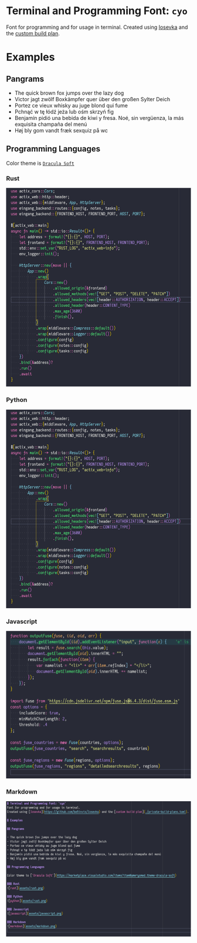 # Terminal and Programming Font: `cyo`
Font for programming and for usage in terminal.
Created using [Iosevka](https://github.com/be5invis/Iosevka) and the [custom build plan](./private-build-plans.toml).

# Examples

## Pangrams

- The quick brown fox jumps over the lazy dog
- Victor jagt zwölf Boxkämpfer quer über den großen Sylter Deich
- Portez ce vieux whisky au juge blond qui fume
- Pchnąć w tę łódź jeża lub ośm skrzyń fig
- Benjamín pidió una bebida de kiwi y fresa. Noé, sin vergüenza, la más exquisita champaña del menú
- Høj bly gom vandt fræk sexquiz på wc

## Programming Languages

Color theme is [`Dracula Soft`](https://marketplace.visualstudio.com/items?itemName=yomed.theme-dracula-soft)

### Rust
![rust](assets/rust.png)

### Python
![python](assets/rust.png)

### Javascript
![javascript](assets/javascript.png)

### Markdown
![markdown](assets/markdown.png)
